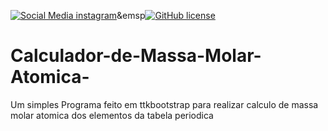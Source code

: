 
[![Social Media instagram](https://img.shields.io/badge/Follow%20@3Djhey-613-red.svg?style=social&logo=instagram)](https://www.instagram.com/3djhey/)&emsp[![GitHub license](https://img.shields.io/badge/license-MIT-blue.svg?style=flat-square)](https://github.com/DesignerDjalma/Calculador-de-Massa-Molar-Atomica-/)

# Calculador-de-Massa-Molar-Atomica-
Um simples Programa feito em ttkbootstrap para realizar calculo de massa molar atomica dos elementos da tabela periodica
